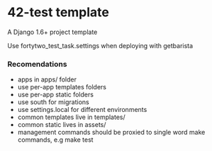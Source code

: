 42-test template
===========================

A Django 1.6+ project template

Use fortytwo_test_task.settings when deploying with getbarista

### Recomendations
* apps in apps/ folder
* use per-app templates folders
* use per-app static folders
* use south for migrations
* use settings.local for different environments
* common templates live in templates/
* common static lives in assets/
* management commands should be proxied to single word make commands, e.g make test


